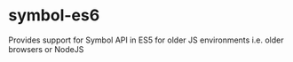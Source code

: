 # symbol-es6
Provides support for Symbol API in ES5 for older JS environments i.e. older browsers or NodeJS
